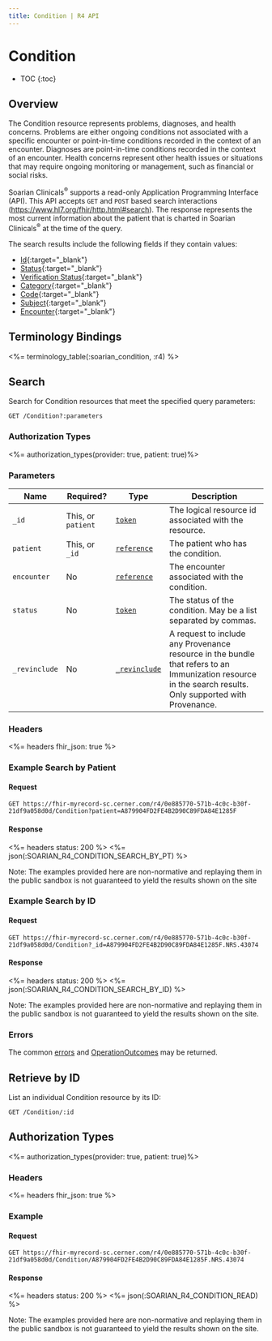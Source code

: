 ```yaml
---
title: Condition | R4 API
---
```


# Condition

* TOC
{:toc}

## Overview

The Condition resource represents problems, diagnoses, and health concerns. Problems are either ongoing conditions not associated with a specific encounter or point-in-time conditions recorded in the context of an encounter. Diagnoses are point-in-time conditions recorded in the context of an encounter. Health concerns represent other health issues or situations that may require ongoing monitoring or management, such as financial or social risks.

Soarian Clinicals<sup>®</sup> supports a read-only Application Programming Interface (API). This API accepts `GET` and `POST` based search interactions (https://www.hl7.org/fhir/http.html#search). The response represents the most current information about the patient that is charted in Soarian Clinicals<sup>®</sup> at the time of the query.

The search results include the following fields if they contain values:

* [Id](http://hl7.org/fhir/R4/resource-definitions.html#Resource.id){:target="_blank"}
* [Status](https://hl7.org/fhir/R4/condition-definitions.html#Condition.clinicalStatus){:target="_blank"}
* [Verification Status](http://hl7.org/fhir/R4/condition-definitions.html#Condition.verificationStatus){:target="_blank"}
* [Category](https://hl7.org/fhir/R4/condition-definitions.html#Condition.category){:target="_blank"}
* [Code](https://hl7.org/fhir/R4/condition-definitions.html#Condition.code){:target="_blank"}
* [Subject](https://hl7.org/fhir/R4/condition-definitions.html#Condition.subject){:target="_blank"}
* [Encounter](https://hl7.org/fhir/R4/condition-definitions.html#Condition.encounter){:target="_blank"}
  

## Terminology Bindings

<%= terminology_table(:soarian_condition, :r4) %>

## Search

Search for Condition resources that meet the specified query parameters:

    GET /Condition?:parameters


### Authorization Types

<%= authorization_types(provider: true, patient: true)%>

### Parameters

 Name          | Required?                                    | Type                                                       | Description
---------------|----------------------------------------------|------------------------------------------------------------|----------------------------------------------------------------------------------------------------------------------------
 `_id`         | This, or `patient`                           | [`token`](http://hl7.org/fhir/R4/search.html#token)        | The logical resource id associated with the resource.
 `patient`	   | This, or `_id`					              | [`reference`](http://hl7.org/fhir/r4/search.html#reference)| The patient who has the condition.
 `encounter`   | No 										  | [`reference`](http://hl7.org/fhir/r4/search.html#reference)| The encounter associated with the condition.
 `status`      | No 										  | [`token`](http://hl7.org/fhir/R4/search.html#token)        | The status of the condition. May be a list separated by commas.
 `_revinclude` | No 										  | [`_revinclude`](http://hl7.org/fhir/search.html#revinclude)| A request to include any Provenance resource in the bundle that refers to an Immunization resource in the search results. Only supported with Provenance. 


 



### Headers

<%= headers fhir_json: true %>

### Example Search by Patient

#### Request

    GET https://fhir-myrecord-sc.cerner.com/r4/0e885770-571b-4c0c-b30f-21df9a058d0d/Condition?patient=A879904FD2FE4B2D90C89FDA84E1285F

#### Response

<%= headers status: 200 %>
<%= json(:SOARIAN_R4_CONDITION_SEARCH_BY_PT) %>

Note: The examples provided here are non-normative and replaying them in the public sandbox is not guaranteed to yield the results shown on the site

### Example Search by ID

#### Request

	GET https://fhir-myrecord-sc.cerner.com/r4/0e885770-571b-4c0c-b30f-21df9a058d0d/Condition?_id=A879904FD2FE4B2D90C89FDA84E1285F.NRS.43074

#### Response

<%= headers status: 200 %>
<%= json(:SOARIAN_R4_CONDITION_SEARCH_BY_ID) %>

Note: The examples provided here are non-normative and replaying them in the public sandbox is not guaranteed to yield the results shown on the site.

### Errors

The common [errors](../../#client-errors) and [OperationOutcomes](https://www.hl7.org/fhir/r4/operationoutcome.html) may be returned.

## Retrieve by ID

List an individual Condition resource by its ID:

    GET /Condition/:id

## Authorization Types

<%= authorization_types(provider: true, patient: true)%>

### Headers

<%= headers fhir_json: true %>

### Example

#### Request

    GET https://fhir-myrecord-sc.cerner.com/r4/0e885770-571b-4c0c-b30f-21df9a058d0d/Condition/A879904FD2FE4B2D90C89FDA84E1285F.NRS.43074
    
#### Response

<%= headers status: 200 %>
<%= json(:SOARIAN_R4_CONDITION_READ) %>

Note: The examples provided here are non-normative and replaying them in the public sandbox is not guaranteed to yield the results shown on the site.
